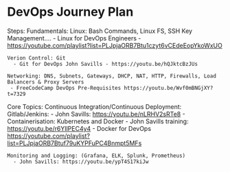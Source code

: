 # DevOps Journey Plan 

Steps: 
  Fundamentals: 
    Linux: Bash Commands, Linux FS, SSH Key Management....
	  - Linux for DevOps Engineers - https://youtube.com/playlist?list=PLJpjaORB7Btu1czyt6vCEdeEopYkoWxUO
    
    Verion Control: Git
	  - Git for DevOps John Savills - https://youtu.be/hQJktcBzJUs
    
    Networking: DNS, Subnets, Gateways, DHCP, NAT, HTTP, Firewalls, Load Balancers & Proxy Servers
     - FreeCodeCamp DevOps Pre-Requisites https://youtu.be/Wvf0mBNGjXY?t=7329 

  Core Topics:
    Continuous Integration/Continuous Deployment: Gitlab/Jenkins:
	  - John Savills: https://youtu.be/nLRHV2sRTe8
    - 
    Containerisation: Kubernetes and Docker
	  - John Savills training: https://youtu.be/r6YIlPEC4y4 
    - Docker for DevOps https://youtube.com/playlist?list=PLJpjaORB7Btuf79uKYPFuPC4Bnmpt5MFs

    Monitoring and Logging: (Grafana, ELK, Splunk, Prometheus)
	  - John Savills: https://youtu.be/ypT4S17kiJw 
    

